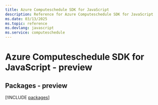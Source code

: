 ```yaml
---
title: Azure Computeschedule SDK for JavaScript
description: Reference for Azure Computeschedule SDK for JavaScript
ms.date: 03/13/2025
ms.topic: reference
ms.devlang: javascript
ms.service: computeschedule
---
```

# Azure Computeschedule SDK for JavaScript - preview
## Packages - preview
[!INCLUDE [packages](computeschedule-index.md)]
